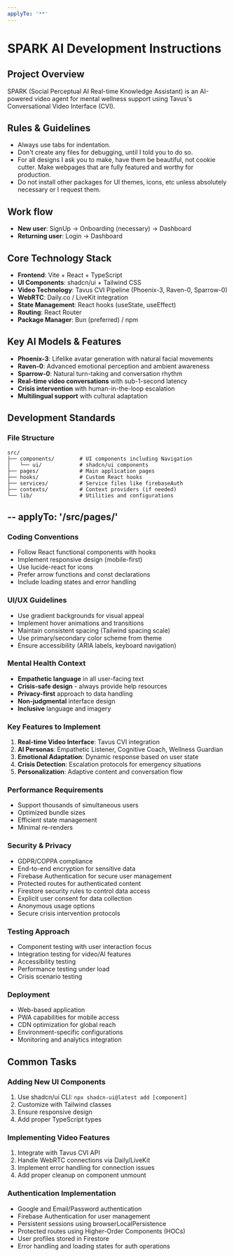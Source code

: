 ```yaml
---
applyTo: '**'
---
```


# SPARK AI Development Instructions

## Project Overview
SPARK (Social Perceptual AI Real-time Knowledge Assistant) is an AI-powered video agent for mental wellness support using Tavus's Conversational Video Interface (CVI).

## Rules & Guidelines
- Always use tabs for indentation.
- Don't create any files for debugging, until I told you to do so.
- For all designs I ask you to make, have them be beautiful, not cookie cutter. Make webpages that are fully featured and worthy for production.
- Do not install other packages for UI themes, icons, etc unless absolutely necessary or I request them.


## Work flow
- **New user**: SignUp -> Onboarding (necessary) -> Dashboard
- **Returning user**: Login -> Dashboard


## Core Technology Stack
- **Frontend**: Vite + React + TypeScript
- **UI Components**: shadcn/ui + Tailwind CSS
- **Video Technology**: Tavus CVI Pipeline (Phoenix-3, Raven-0, Sparrow-0)
- **WebRTC**: Daily.co / LiveKit integration
- **State Management**: React hooks (useState, useEffect)
- **Routing**: React Router
- **Package Manager**: Bun (preferred) / npm

## Key AI Models & Features
- **Phoenix-3**: Lifelike avatar generation with natural facial movements
- **Raven-0**: Advanced emotional perception and ambient awareness
- **Sparrow-0**: Natural turn-taking and conversation rhythm
- **Real-time video conversations** with sub-1-second latency
- **Crisis intervention** with human-in-the-loop escalation
- **Multilingual support** with cultural adaptation


## Development Standards
### File Structure
```
src/
├── components/        # UI components including Navigation
│   └── ui/            # shadcn/ui components
├── pages/             # Main application pages
├── hooks/             # Custom React hooks
├── services/          # Service files like firebaseAuth
├── contexts/          # Context providers (if needed)
└── lib/               # Utilities and configurations
```




--
applyTo: '**/src/pages/**'
--

### Coding Conventions
- Follow React functional components with hooks
- Implement responsive design (mobile-first)
- Use lucide-react for icons
- Prefer arrow functions and const declarations
- Include loading states and error handling


### UI/UX Guidelines
- Use gradient backgrounds for visual appeal
- Implement hover animations and transitions
- Maintain consistent spacing (Tailwind spacing scale)
- Use primary/secondary color scheme from theme
- Ensure accessibility (ARIA labels, keyboard navigation)

### Mental Health Context
- **Empathetic language** in all user-facing text
- **Crisis-safe design** - always provide help resources
- **Privacy-first** approach to data handling
- **Non-judgmental** interface design
- **Inclusive** language and imagery

### Key Features to Implement
1. **Real-time Video Interface**: Tavus CVI integration
2. **AI Personas**: Empathetic Listener, Cognitive Coach, Wellness Guardian
3. **Emotional Adaptation**: Dynamic response based on user state
4. **Crisis Detection**: Escalation protocols for emergency situations
5. **Personalization**: Adaptive content and conversation flow

### Performance Requirements
- Support thousands of simultaneous users
- Optimized bundle sizes
- Efficient state management
- Minimal re-renders

### Security & Privacy
- GDPR/COPPA compliance
- End-to-end encryption for sensitive data
- Firebase Authentication for secure user management
- Protected routes for authenticated content
- Firestore security rules to control data access
- Explicit user consent for data collection
- Anonymous usage options
- Secure crisis intervention protocols

### Testing Approach
- Component testing with user interaction focus
- Integration testing for video/AI features
- Accessibility testing
- Performance testing under load
- Crisis scenario testing

### Deployment
- Web-based application
- PWA capabilities for mobile access
- CDN optimization for global reach
- Environment-specific configurations
- Monitoring and analytics integration


## Common Tasks
### Adding New UI Components
1. Use shadcn/ui CLI: `npx shadcn-ui@latest add [component]`
2. Customize with Tailwind classes
3. Ensure responsive design
4. Add proper TypeScript types

### Implementing Video Features
1. Integrate with Tavus CVI API
2. Handle WebRTC connections via Daily/LiveKit
3. Implement error handling for connection issues
4. Add proper cleanup on component unmount



### Authentication Implementation
- Google and Email/Password authentication
- Firebase Authentication for user management
- Persistent sessions using browserLocalPersistence
- Protected routes using Higher-Order Components (HOCs)
- User profiles stored in Firestore
- Error handling and loading states for auth operations




